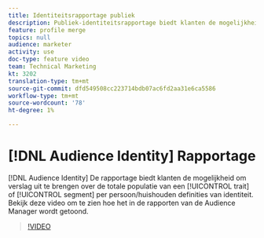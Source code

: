 ```yaml
---
title: Identiteitsrapportage publiek
description: Publiek-identiteitsrapportage biedt klanten de mogelijkheid om de totale populatie van een eigenschap of segment te rapporteren per persoon/huishouden-definitie van identiteit. Bekijk deze video om te zien hoe het in de rapporten van de Audience Manager wordt getoond.
feature: profile merge
topics: null
audience: marketer
activity: use
doc-type: feature video
team: Technical Marketing
kt: 3202
translation-type: tm+mt
source-git-commit: dfd549508cc223714bdb07ac6fd2aa31e6ca5586
workflow-type: tm+mt
source-wordcount: '78'
ht-degree: 1%

---
```



# [!DNL Audience Identity] Rapportage

[!DNL Audience Identity] De rapportage biedt klanten de mogelijkheid om verslag uit te brengen over de totale populatie van een [!UICONTROL trait] of [!UICONTROL segment] per persoon/huishouden definities van identiteit. Bekijk deze video om te zien hoe het in de rapporten van de Audience Manager wordt getoond.

>[!VIDEO](https://video.tv.adobe.com/v/27977/?quality=12)
